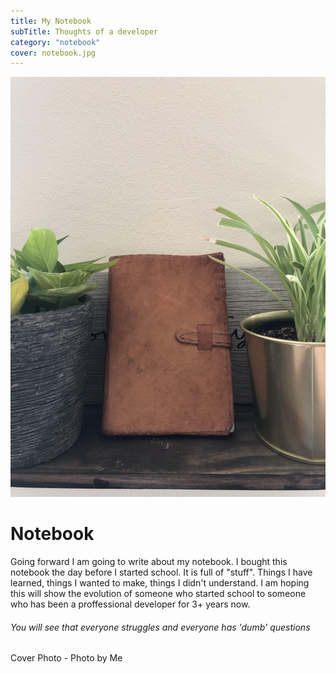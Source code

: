 ```yaml
---
title: My Notebook
subTitle: Thoughts of a developer
category: "notebook"
cover: notebook.jpg
---
```


![unsplash.com](./notebook.jpg)

# Notebook

Going forward I am going to write about my notebook.  I bought this notebook the day before I started school.  It is full of "stuff".  Things I have learned, things I wanted to make, things I didn't understand.  I am hoping this will show the evolution of someone who started school to someone who has been a proffessional developer for 3+ years now.  

###### You will see that everyone struggles and everyone has 'dumb' questions



Cover Photo - Photo by Me